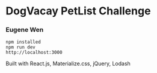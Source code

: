 # DogVacay PetList Challenge
### Eugene Wen

```
npm installed
npm run dev
http://localhost:3000
```

Built with React.js, Materialize.css, jQuery, Lodash
